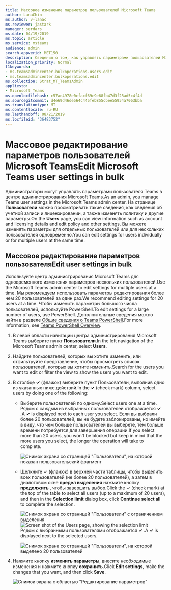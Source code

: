 ```yaml
---
title: Массовое изменение параметров пользователей Microsoft Teams
author: LanaChin
ms.author: v-lanac
ms.reviewer: jastark
manager: serdars
ms.date: 04/19/2019
ms.topic: article
ms.service: msteams
audience: admin
search.appverid: MET150
description: Сведения о том, как управлять параметрами пользователей Microsoft Teams в центре администрирования Microsoft Teams.
localization_priority: Normal
f1keywords:
- ms.teamsadmincenter.bulkoperations.users.edit
- ms.teamsadmincenter.bulkoperations.edit
ms.collection: Strat_MT_TeamsAdmin
appliesto:
- Microsoft Teams
ms.openlocfilehash: c57ae4978e0cfacf69c9e68fb47d3f28ad5c4f4d
ms.sourcegitcommit: d4e69d46de564c445feb855cbee55954a7063bba
ms.translationtype: MT
ms.contentlocale: ru-RU
ms.lasthandoff: 08/21/2019
ms.locfileid: "36483752"
---
```

# <a name="edit-microsoft-teams-user-settings-in-bulk"></a><span data-ttu-id="dd8ef-103">Массовое редактирование параметров пользователей Microsoft Teams</span><span class="sxs-lookup"><span data-stu-id="dd8ef-103">Edit Microsoft Teams user settings in bulk</span></span>

<span data-ttu-id="dd8ef-104">Администраторы могут управлять параметрами пользователя Teams в центре администрирования Microsoft Teams.</span><span class="sxs-lookup"><span data-stu-id="dd8ef-104">As an admin, you manage Teams user settings in the Microsoft Teams admin center.</span></span> <span data-ttu-id="dd8ef-105">На странице **Пользователи** можно просматривать такие сведения, как сведения об учетной записи и лицензировании, а также изменять политику и другие параметры.</span><span class="sxs-lookup"><span data-stu-id="dd8ef-105">On the **Users** page, you can view information such as account and licensing details and edit policy and other settings.</span></span> <span data-ttu-id="dd8ef-106">Вы можете изменять параметры для отдельных пользователей или для нескольких пользователей одновременно.</span><span class="sxs-lookup"><span data-stu-id="dd8ef-106">You can edit settings for users individually or for multiple users at the same time.</span></span>

## <a name="edit-user-settings-in-bulk"></a><span data-ttu-id="dd8ef-107">Массовое редактирование параметров пользователя</span><span class="sxs-lookup"><span data-stu-id="dd8ef-107">Edit user settings in bulk</span></span>

<span data-ttu-id="dd8ef-108">Используйте центр администрирования Microsoft Teams для одновременного изменения параметров нескольких пользователей.</span><span class="sxs-lookup"><span data-stu-id="dd8ef-108">Use the Microsoft Teams admin center to edit settings for multiple users at a time.</span></span> <span data-ttu-id="dd8ef-109">Мы рекомендуем использовать параметры редактирования более чем 20 пользователей за один раз.</span><span class="sxs-lookup"><span data-stu-id="dd8ef-109">We recommend editing settings for 20 users at a time.</span></span> <span data-ttu-id="dd8ef-110">Чтобы изменить параметры большого числа пользователей, используйте PowerShell.</span><span class="sxs-lookup"><span data-stu-id="dd8ef-110">To edit settings for a large number of users, use PowerShell.</span></span> <span data-ttu-id="dd8ef-111">Дополнительные сведения можно найти в разделе [Общие сведения о Teams PowerShell](teams-powershell-overview.md).</span><span class="sxs-lookup"><span data-stu-id="dd8ef-111">For more information, see [Teams PowerShell Overview](teams-powershell-overview.md).</span></span>

1. <span data-ttu-id="dd8ef-112">В левой области навигации центра администрирования Microsoft Teams выберите пункт **Пользователи**.</span><span class="sxs-lookup"><span data-stu-id="dd8ef-112">In the left navigation of the Microsoft Teams admin center, select **Users**.</span></span>
2. <span data-ttu-id="dd8ef-113">Найдите пользователей, которых вы хотите изменить, или отфильтруйте представление, чтобы просмотреть список пользователей, которых вы хотите изменить.</span><span class="sxs-lookup"><span data-stu-id="dd8ef-113">Search for the users you want to edit or filter the view to show the users you want to edit.</span></span>
3. <span data-ttu-id="dd8ef-114">В столбце **&#x2713;** (флажок) выберите пункт Пользователи, выполнив одно из указанных ниже действий.</span><span class="sxs-lookup"><span data-stu-id="dd8ef-114">In the **&#x2713;** (check mark) column, select users by doing one of the following:</span></span>
    - <span data-ttu-id="dd8ef-115">Выберите пользователей по одному.</span><span class="sxs-lookup"><span data-stu-id="dd8ef-115">Select users one at a time.</span></span> <span data-ttu-id="dd8ef-116">Рядом с каждым из выбранных пользователей отображается **&#x2713;** .</span><span class="sxs-lookup"><span data-stu-id="dd8ef-116">A **&#x2713;** is displayed next to each user you select.</span></span> <span data-ttu-id="dd8ef-117">Если вы выбрали более 20 пользователей, вы не будете заблокированы, но имейте в виду, что чем больше пользователей вы выберете, тем больше времени потребуется для завершения операции.</span><span class="sxs-lookup"><span data-stu-id="dd8ef-117">If you select more than 20 users, you won't be blocked but keep in mind that the more users you select, the longer the operation will take to complete.</span></span>

        ![Снимок экрана со страницей "Пользователи", на которой показан пользовательский фрагмент](media/bulk-edit-user-settings-select-users.png)

    - <span data-ttu-id="dd8ef-119">Щелкните &#x2713; (флажок) в верхней части таблицы, чтобы выделить всех пользователей (не более 20 пользователей), а затем в диалоговом окне **предел выделения** нажмите кнопку **продолжить** , чтобы завершить выбор.</span><span class="sxs-lookup"><span data-stu-id="dd8ef-119">Click the &#x2713; (check mark) at the top of the table to select all users (up to a maximum of 20 users), and then in the **Selection limit** dialog box, click **Continue select all** to complete the selection.</span></span>

        <span data-ttu-id="dd8ef-120">![Снимок экрана со страницей "Пользователи" с ограничением выделения](media/bulk-edit-user-settings-select-all-limit.png)</span><span class="sxs-lookup"><span data-stu-id="dd8ef-120">![Screen shot of the Users page, showing the selection limit](media/bulk-edit-user-settings-select-all-limit.png)</span></span> <br> <span data-ttu-id="dd8ef-121">Рядом с выбранными пользователями отображается **&#x2713;** .</span><span class="sxs-lookup"><span data-stu-id="dd8ef-121">A **&#x2713;** is displayed next to the selected users.</span></span>

        ![Снимок экрана со страницей "Пользователи", на которой выделено 20 пользователей](media/bulk-edit-user-settings-select-all.png)
4. <span data-ttu-id="dd8ef-123">Нажмите кнопку **изменить параметры**, внесите необходимые изменения и нажмите кнопку **сохранить**.</span><span class="sxs-lookup"><span data-stu-id="dd8ef-123">Click **Edit settings**, make the changes that you want, and then click **Save**.</span></span>

    ![Снимок экрана с областью "Редактирование параметров"](media/bulk-edit-user-settings-edit-settings.png)
